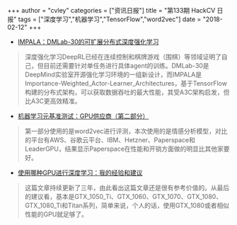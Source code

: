 +++
author = "cvley"
categories = ["资讯日报"]
title = "第133期 HackCV 日报"
tags = ["深度学习","机器学习","TensorFlow","word2vec"]
date = "2018-02-12"
+++

- [IMPALA：DMLab-30的可扩展分布式深度强化学习](https://deepmind.com/blog/impala-scalable-distributed-deeprl-dmlab-30/?from=hackcv&hmsr=hackcv.com&utm_medium=hackcv.com&utm_source=hackcv.com)

> 深度强化学习DeepRL已经在连续控制和棋牌游戏（围棋）等领域证明了自己，但目前还需要针对单任务进行具体agent的训练。DMLab-30是DeepMind实验室开源强化学习环境的一组新设计，而IMPALA是Importance-Weighted_Actor-Learner_Architectures，基于TensorFlow构建的分布式架构，可以获取数据吞吐的最大性能，其受A3C架构启发，但比A3C更高效精准。

- [机器学习元基准测试：GPU供应商（第二部分）](https://rare-technologies.com/machine-learning-benchmarks-hardware-providers-gpu-part-2/?from=hackcv&hmsr=hackcv.com&utm_medium=hackcv.com&utm_source=hackcv.com)

> 第一部分使用的是word2vec进行评测，本次使用的是情感分析模型，对比的平台有AWS、谷歌云平台、IBM、Hetzner、Paperspace和LeaderGPU，结果显示Paperspace在性能和开销方面做的明显比其他家要好。

- [使用哪种GPU进行深度学习：我的经验和建议](http://timdettmers.com/2017/04/09/which-gpu-for-deep-learning/?from=hackcv&hmsr=hackcv.com&utm_medium=hackcv.com&utm_source=hackcv.com)

> 这篇文章持续更新了三年，由此看出这篇文章还是很有参考价值的。从最后的建议看，基本是GTX_1050_Ti、GTX_1060、GTX_1070、GTX_1080、GTX_1080_Ti和Titan系列，简单来说，个人的话，使用GTX_1080或者相似性能的GPU就足够了。

